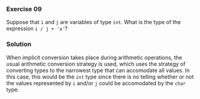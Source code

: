 ### Exercise 09

Suppose that `i` and `j` are variables of type `int`. What is the type of the
expression `i / j + 'a'`?

### Solution

When implicit conversion takes place during arithmetic operations, the usual arithmetic conversion
strategy is used, which uses the strategy of converting types to the narrowest type that can accomodate all values. In this case, this would be the `int` type since there is no telling whether or not the values represented by `i` and/or `j` could be accomodated by the `char` type.
